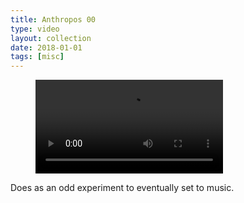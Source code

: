 ```yaml
---
title: Anthropos 00
type: video
layout: collection
date: 2018-01-01
tags: [misc]
---
```

<figure>
	<div class="full-width-video">
		<video allowfullscreen controls>
			<source src="/assets/video/yt/Anthropos 00 - Initial feel reel.mp4">
		</video>
	</div>
</figure>

Does as an odd experiment to eventually set to music.